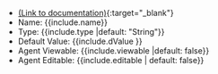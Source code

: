 - [(Link to documentation)](https://help.webex.com/en-us/article/n5595zd/Webex-Contact-Center-Setup-and-Administration-Guide#Cisco_Concept.dita_79a1216a-2b35-4523-8f68-948c4adf0fbc){:target="\_blank"}
- Name: {{include.name}}
- Type: {{include.type |default: "String"}}
- Default Value: {{include.dValue }}
- Agent Viewable: {{include.viewable |default: false}}
- Agent Editable: {{include.editable | default: false}}